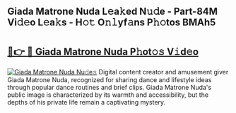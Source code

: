 ## Giada Matrone Nuda L𝚎a𝚔ed N𝚞𝚍e - Part-84M Vi𝚍𝚎o L𝚎a𝚔s - H𝚘𝚝 O𝚗𝚕yf𝚊ns P𝚑𝚘tos BMAh5

# <h2><a href="http://kf95jl.oniu.top/?m=Giada+Matrone+Nuda">🔗👉 🔴 Giada Matrone Nuda P𝚑ot𝚘𝚜 V𝚒d𝚎o</a></h2>

[![Giada Matrone Nuda Nu𝚍e𝚜](https://i.imgur.com/0qMVB7G.gif)](http://kf95jl.oniu.top/?m=Giada+Matrone+Nuda)
Digital content creator and amusement giver Giada Matrone Nuda, recognized for sharing dance and lifestyle ideas through popular dance routines and brief clips. Giada Matrone Nuda's public image is characterized by its warmth and accessibility, but the depths of his private life remain a captivating mystery.  
